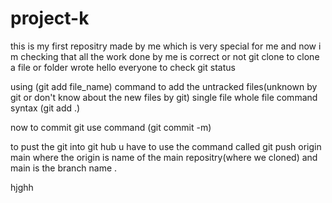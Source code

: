 # project-k
this is my first repositry made by me which is very special for me and now i m checking that all the work done by me is correct or not
git clone to clone a file or folder
 wrote hello everyone to check git status 

 using (git add file_name) command to add the untracked files(unknown by git or don't know about the new files by git) single file 
 whole file command syntax (git add .)

now to commit git use command (git commit -m)


to pust the git into git hub u have to use the command called git push origin main
where the origin is name of the main repositry(where we cloned) and main is the branch name .


hjghh
